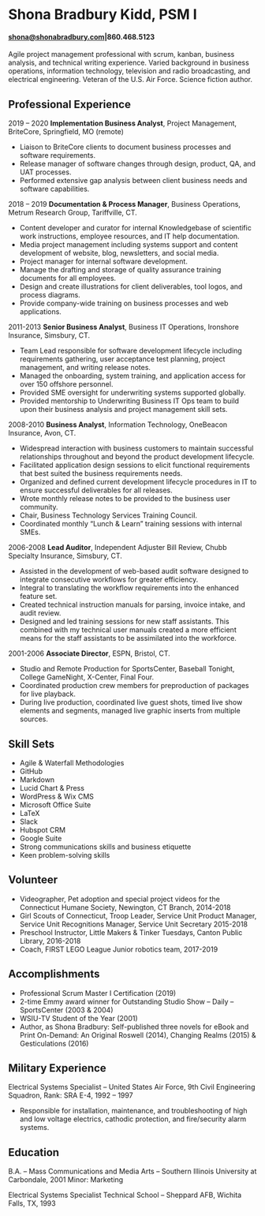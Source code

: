 # Shona Bradbury Kidd, PSM I 
#### shona@shonabradbury.com|860.468.5123  

Agile project management professional with scrum, kanban, business analysis, and technical writing experience. Varied background in business operations, information technology, television and radio broadcasting, and electrical engineering. Veteran of the U.S. Air Force. Science fiction author.

## Professional Experience
2019 – 2020 **Implementation Business Analyst**, Project Management, BriteCore, Springfield, MO (remote)
- Liaison to BriteCore clients to document business processes and software requirements.  
- Release manager of software changes through design, product, QA, and UAT processes.
- Performed extensive gap analysis between client business needs and software capabilities.

2018 – 2019 **Documentation & Process Manager**, Business Operations, Metrum Research Group, Tariffville, CT.  
 - Content developer and curator for internal Knowledgebase of scientific work instructions, employee resources, and IT help documentation.  
 - Media project management including systems support and content development of website, blog, newsletters, and social media.  
 - Project manager for internal software development.  
 - Manage the drafting and storage of quality assurance training documents for all employees.  
 - Design and create illustrations for client deliverables, tool logos, and process diagrams.  
 - Provide company-wide training on business processes and web applications.  

2011-2013 **Senior Business Analyst**, Business IT Operations, Ironshore Insurance, Simsbury, CT.
 - Team Lead responsible for software development lifecycle including requirements gathering, user acceptance test planning, project management, and writing release notes.
 - Managed the onboarding, system training, and application access for over 150 offshore personnel.
 - Provided SME oversight for underwriting systems supported globally.
 - Provided mentorship to Underwriting Business IT Ops team to build upon their business analysis and project management skill sets.

2008-2010 **Business Analyst**, Information Technology, OneBeacon Insurance, Avon, CT.
 - Widespread interaction with business customers to maintain successful relationships throughout and beyond the product development lifecycle.
 - Facilitated application design sessions to elicit functional requirements that best suited the business requirements needs.
 - Organized and defined current development lifecycle procedures in IT to ensure successful deliverables for all releases.
 - Wrote monthly release notes to be provided to the business user community.
 - Chair, Business Technology Services Training Council.
 - Coordinated monthly “Lunch & Learn” training sessions with internal SMEs.

2006-2008 **Lead Auditor**, Independent Adjuster Bill Review, Chubb Specialty Insurance, Simsbury, CT.  
 - Assisted in the development of web-based audit software designed to integrate consecutive workflows for greater efficiency.
 - Integral to translating the workflow requirements into the enhanced feature set.
 - Created technical instruction manuals for parsing, invoice intake, and audit review.
 - Designed and led training sessions for new staff assistants.  This combined with my technical user manuals created a more efficient means for the staff assistants to be assimilated into the workforce.

2001-2006 **Associate Director**, ESPN, Bristol, CT.
 - Studio and Remote Production for SportsCenter, Baseball Tonight, College GameNight, X-Center, Final Four.
 - Coordinated production crew members for preproduction of packages for live playback.
 - During live production, coordinated live guest shots, timed live show elements and segments, managed live graphic inserts from multiple sources.  

## Skill Sets 
 - Agile & Waterfall Methodologies
 - GitHub
 - Markdown
 - Lucid Chart & Press
 - WordPress & Wix CMS
 - Microsoft Office Suite
 - LaTeX
 - Slack
 - Hubspot CRM
 - Google Suite
 - Strong communications skills and business etiquette
 - Keen problem-solving skills
 
## Volunteer
 - Videographer, Pet adoption and special project videos for the Connecticut Humane Society, Newington, CT Branch, 2014-2018
 - Girl Scouts of Connecticut, Troop Leader, Service Unit Product Manager, Service Unit Recognitions Manager, Service Unit Secretary 2015-2018
 - Preschool Instructor, Little Makers & Tinker Tuesdays, Canton Public Library, 2016-2018
 - Coach, FIRST LEGO League Junior robotics team, 2017-2019

## Accomplishments
 - Professional Scrum Master I Certification (2019)
 - 2-time Emmy award winner for Outstanding Studio Show – Daily – SportsCenter (2003 & 2004)  
 - WSIU-TV Student of the Year (2001)
 - Author, as Shona Bradbury: Self-published three novels for eBook and Print On-Demand: An Original Roswell (2014), Changing Realms (2015) & Gesticulations (2016)

## Military Experience
Electrical Systems Specialist – United States Air Force, 9th Civil Engineering Squadron, 
Rank: SRA E-4, 1992 – 1997 
 - Responsible for installation, maintenance, and troubleshooting of high and low voltage electrics, cathodic protection, and fire/security alarm systems.  
 
## Education
B.A. – Mass Communications and Media Arts – Southern Illinois University at Carbondale, 2001 
Minor: Marketing

Electrical Systems Specialist Technical School – Sheppard AFB, Wichita Falls, TX, 1993
